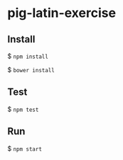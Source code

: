 # pig-latin-exercise

## Install
$ ```npm install```

$ ```bower install```

## Test
$ ```npm test```

## Run
$ ```npm start```